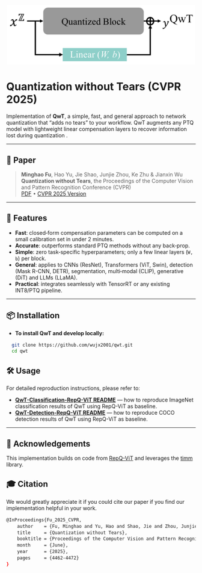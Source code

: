 <div align=center>
  <img src="imgs/QwT_illustration.png" width="500px" />
</div>


# Quantization without Tears (CVPR 2025)

Implementation of **QwT**, a simple, fast, and general approach to network quantization that “adds no tears” to your workflow. QwT augments any PTQ model with lightweight linear compensation layers to recover information lost during quantization .

---

## 📖 Paper

> **Minghao Fu**, Hao Yu, Jie Shao, Junjie Zhou, Ke Zhu & Jianxin Wu  
> **Quantization without Tears**, the Proceedings of the Computer Vision and Pattern Recognition Conference (CVPR)  
> [PDF](https://arxiv.org/pdf/2411.13918.pdf) • [CVPR 2025 Version](https://openaccess.thecvf.com/content/CVPR2025/html/Fu_Quantization_without_Tears_CVPR_2025_paper.html)

---


## 🚀 Features

- **Fast**: closed‐form compensation parameters can be computed on a small calibration set in under 2 minutes.  
- **Accurate**: outperforms standard PTQ methods without any back‐prop.  
- **Simple**: zero task‐specific hyperparameters; only a few linear layers (`W, b`) per block.  
- **General**: applies to CNNs (ResNet), Transformers (ViT, Swin), detection (Mask R-CNN, DETR), segmentation, multi‐modal (CLIP), generative (DiT) and LLMs (LLaMA).  
- **Practical**: integrates seamlessly with TensorRT or any existing INT8/PTQ pipeline.

---

## 📦 Installation

- **To install QwT and develop locally:**

```bash
  git clone https://github.com/wujx2001/qwt.git
  cd qwt
```

## 🛠️ Usage

For detailed reproduction instructions, please refer to:
- [**QwT-Classification-RepQ-ViT README**](https://github.com/wujx2001/QwT/blob/main/QwT-cls-RepQ-ViT/README.md) — how to reproduce ImageNet classification results of QwT using RepQ-ViT as baseline.
- [**QwT-Detection-RepQ-ViT README**](https://github.com/wujx2001/QwT/blob/main/QwT-det-RepQ-ViT/README.md) — how to reproduce COCO detection results of QwT using RepQ-ViT as baseline.

---

## 🙏 Acknowledgements

This implementation builds on code from [RepQ-ViT](https://github.com/zkkli/RepQ-ViT) and leverages the [timm](https://github.com/rwightman/pytorch-image-models) library.


## 🎓 Citation

We would greatly appreciate it if you could cite our paper if you find our implementation helpful in your work.

```bash
@InProceedings{Fu_2025_CVPR,
    author    = {Fu, Minghao and Yu, Hao and Shao, Jie and Zhou, Junjie and Zhu, Ke and Wu, Jianxin},
    title     = {Quantization without Tears},
    booktitle = {Proceedings of the Computer Vision and Pattern Recognition Conference (CVPR)},
    month     = {June},
    year      = {2025},
    pages     = {4462-4472}
}
```